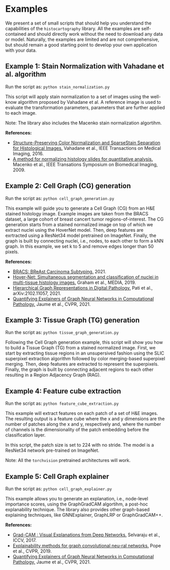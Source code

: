# Examples

We present a set of small scripts that should help you understand the capabilities of the `histocartography` library. 
All the examples are self-contained and should directly work without the need to download any data or model. 
Naturally, the examples are limited and are not comprehensive, but should remain a good starting point to develop
your own application with your data. 

## Example 1: Stain Normalization with Vahadane et al. algorithm

Run the script as:
`python stain_normalization.py`

This script will apply stain normalization to a set of images using the well-know algorithm proposed by Vahadane et al.
A reference image is used to evaluate the transformation parameters, parameters that are further applied to each image. 

Note: The library also includes the Macenko stain normalization algortihm. 

**References:**

- [Structure-Preserving Color Normalization and SparseStain Separation for Histological Images.](https://ieeexplore.ieee.org/stamp/stamp.jsp?arnumber=7460968) Vahadane et al., IEEE Transactions on Medical Imaging, 2016.
- [A method for normalizing histology slides for quantitative analysis.](https://ieeexplore.ieee.org/document/5193250) Macenko et al., IEEE Transations Symposium on Biomedical Imaging, 2009.

## Example 2: Cell Graph (CG) generation

Run the script as:
`python cell_graph_generation.py`

This example will guide you to generate a Cell Graph (CG) from an H&E stained histology image. Example images are taken from the BRACS dataset, a large cohort of breast cancert tumor regions-of-interest. The CG generation starts from a stained normalized image on top of which we extract nuclei using the HoverNet model. Then, deep features are exrtracted using a ResNet34 model pretrained on ImageNet. Finally, the graph is built by connecting nuclei, i.e., nodes, to each other to form a kNN graph. In this example, we set k to 5 and remove edges longer than 50 pixels. 

**References:**

- [BRACS: BReAst Carcinoma Subtyping.](https://www.bracs.icar.cnr.it/) 2021.
- [Hover-Net: Simultaneous segmentation and classification of nuclei in multi-tissue histology images.](https://arxiv.org/pdf/1812.06499.pdf) Graham et al., MEDIA, 2019.
- [Hierarchical Graph Representations in Digital Pathology.](https://arxiv.org/pdf/2102.11057.pdf) Pati et al., 	arXiv:2102.11057, 2021.
- [Quantifying Explainers of Graph Neural Networks in Computational Pathology.](https://arxiv.org/pdf/2011.12646.pdf) Jaume et al., CVPR, 2021.

## Example 3: Tissue Graph (TG) generation

Run the script as:
`python tissue_graph_generation.py`

Following the Cell Graph generation example, this script will show you how to build a Tissue Graph (TG) from a stained normalized image. First, we start by extracting tissue regions in an unsupersived fashion using the SLIC superpixel extraction algorithm followed by  color merging-based superpixel merging. Then, deep features are extracted to represent the superpixels. Finally, the graph is built by connecting adjacent regions to each other resulting in a Region Adjacency Graph (RAG). 

## Example 4: Feature cube extraction

Run the script as:
`python feature_cube_extraction.py`

This example will extract features on each patch of a set of H&E images. The resulting output is a feature cube 
where the x and y dimensions are the number of patches along the x and y, respectively and, where the number of channels 
is the dimensionality of the patch embedding before the classification layer. 

In this script, the patch size is set to 224 with no stride. The model is a ResNet34 network pre-trained on ImageNet. 

Note: All the `torchvision` pretrained architectures will work. 

## Example 5: Cell Graph explainer

Run the script as:
`python cell_graph_explainer.py`

This example allows you to generate an explanation, i.e., node-level importance scores, using the GraphGradCAM algortihm, a post-hoc explanability technique. The library also provides other graph-based explaining techniques, like GNNExplainer, GraphLRP or GraphGradCAM++. 

**References:**

- [Grad-CAM : Visual Explanations from Deep Networks.](https://arxiv.org/pdf/1610.02391.pdf) Selvaraju et al., ICCV, 2017. 
- [Explainability methods  for graph  convolutional  neu-ral  networks.](https://openaccess.thecvf.com/content_CVPR_2019/papers/Pope_Explainability_Methods_for_Graph_Convolutional_Neural_Networks_CVPR_2019_paper.pdf) Pope et al., CVPR, 2019. 
- [Quantifying Explainers of Graph Neural Networks in Computational Pathology.](https://arxiv.org/pdf/2011.12646.pdf) Jaume et al., CVPR, 2021.
